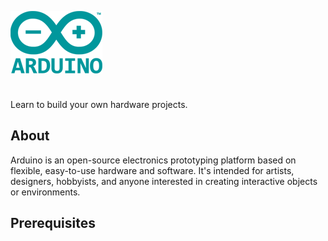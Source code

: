 <onlyinclude><includeonly>![Arduino Logo](../files/Arduino_Logo.png
"Arduino Logo")

<div style="clear: both; height:10px;">

</div>

</includeonly>Learn to build your own hardware projects. </onlyinclude>

## About

Arduino is an open-source electronics prototyping platform based on
flexible, easy-to-use hardware and software. It's intended for artists,
designers, hobbyists, and anyone interested in creating interactive
objects or environments.

## Prerequisites
